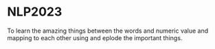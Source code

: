 # NLP2023
To learn the amazing things between the words and numeric value and mapping to each other using and eplode the important things.
